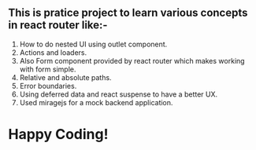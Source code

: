 ## This is pratice project to learn various concepts in react router like:-

1. How to do nested UI using outlet component.
2. Actions and loaders.
3. Also Form component provided by react router which makes working with form simple.
4. Relative and absolute paths.
5. Error boundaries.
6. Using deferred data and react suspense to have a better UX.
7. Used miragejs for a mock backend application.

# Happy Coding!
